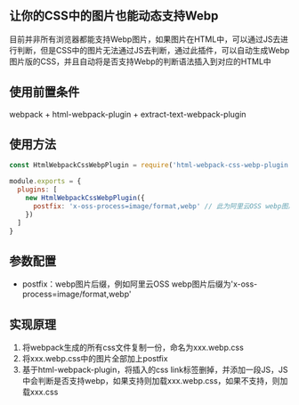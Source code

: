 ## 让你的CSS中的图片也能动态支持Webp
目前并非所有浏览器都能支持Webp图片，如果图片在HTML中，可以通过JS去进行判断，但是CSS中的图片无法通过JS去判断，通过此插件，可以自动生成Webp图片版的CSS，并且自动将是否支持Webp的判断语法插入到对应的HTML中

## 使用前置条件
webpack + html-webpack-plugin + extract-text-webpack-plugin

## 使用方法

``` javascript
const HtmlWebpackCssWebpPlugin = require('html-webpack-css-webp-plugin');

module.exports = {
  plugins: [
    new HtmlWebpackCssWebpPlugin({
      postfix: 'x-oss-process=image/format,webp' // 此为阿里云OSS webp图片后缀，其他OSS自行查询文档
    })
  ]
}
```

## 参数配置
* postfix：webp图片后缀，例如阿里云OSS webp图片后缀为'x-oss-process=image/format,webp'

## 实现原理
1. 将webpack生成的所有css文件复制一份，命名为xxx.webp.css
2. 将xxx.webp.css中的图片全部加上postfix
3. 基于html-webpack-plugin，将插入的css link标签删掉，并添加一段JS，JS中会判断是否支持webp，如果支持则加载xxx.webp.css，如果不支持，则加载xxx.css